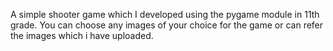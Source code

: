 A simple shooter game which I developed using the pygame module in 11th grade.
You can choose any images of your choice for the game or can refer the images which i have uploaded.
